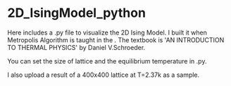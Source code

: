# 2D_IsingModel_python
Here includes a .py file to visualize the 2D Ising Model. I built it when Metropolis Algorithm is taught in the  <Thermal Physics>. The textbook is 'AN INTRODUCTION TO THERMAL PHYSICS' by Daniel V.Schroeder.

You can set the size of lattice and the equilibrium temperature in .py.

I also upload a result of a 400x400 lattice at T=2.37k as a sample.